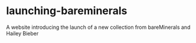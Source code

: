 # launching-bareminerals
A website introducing the launch of a new collection from bareMinerals and Hailey Bieber
